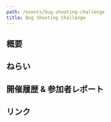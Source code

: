 ```yaml
---
path: /events/bug-shooting-challenge
title: Bug Shooting Challenge
---
```


## 概要

## ねらい

## 開催履歴 & 参加者レポート

## リンク
